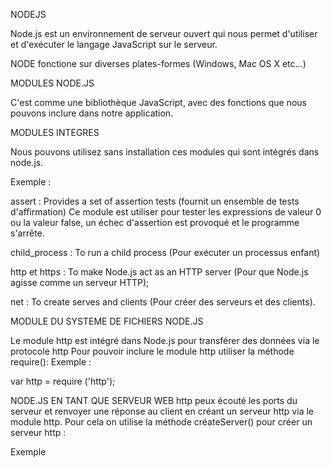 NODEJS

Node.js est un environnement de serveur ouvert qui nous permet d'utiliser et d'exécuter le langage JavaScript sur le serveur.

NODE fonctione sur diverses plates-formes (Windows, Mac OS X etc...)

MODULES NODE.JS

C'est comme une bibliothèque JavaScript, avec des fonctions que nous pouvons inclure dans notre application.

MODULES INTEGRES

Nous pouvons utilisez sans installation ces modules qui sont intégrés dans node.js.

Exemple :

assert : Provides a set of assertion tests (fournit un ensemble de tests d'affirmation)
Ce module est utiliser pour tester les expressions de valeur 0 ou la valeur false, un échec d'assertion est provoqué et le programme s'arrête.

child_process : To run a child process (Pour exécuter un processus enfant)

http et https : To make Node.js act as an HTTP server (Pour que Node.js agisse comme un serveur HTTP);

net : To create serves and clients (Pour créer des serveurs et des clients).

MODULE DU SYSTEME DE FICHIERS NODE.JS

Le module http est intégré dans Node.js pour transférer des données via le protocole http
Pour pouvoir inclure le module http utiliser la méthode require():
Exemple :

var http = require ('http');

NODE.JS EN TANT QUE SERVEUR WEB 
http peux écouté les ports du serveur et renvoyer une réponse au client en créant un serveur http via le module http.
Pour cela on utilise la méthode créateServer() pour créer un serveur http :

Exemple



